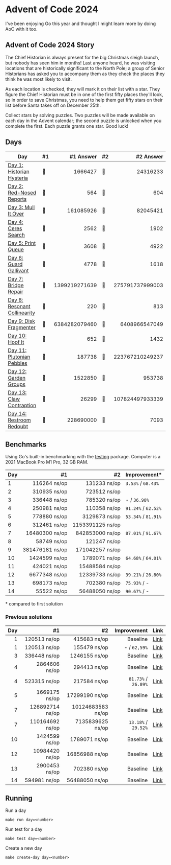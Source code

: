 # Advent of Code 2024

I've been enjoying Go this year and thought I might learn more by doing AoC with it too.

## Advent of Code 2024 Story

The Chief Historian is always present for the big Christmas sleigh launch, but nobody has seen him in months! Last anyone heard, he was visiting locations that are historically significant to the North Pole; a group of Senior Historians has asked you to accompany them as they check the places they think he was most likely to visit.

As each location is checked, they will mark it on their list with a star. They figure the Chief Historian must be in one of the first fifty places they'll look, so in order to save Christmas, you need to help them get fifty stars on their list before Santa takes off on December 25th.

Collect stars by solving puzzles. Two puzzles will be made available on each day in the Advent calendar; the second puzzle is unlocked when you complete the first. Each puzzle grants one star. Good luck!

## Days

| Day                                                                                                                  | #1  |     #1 Answer | #2  |       #2 Answer |
| -------------------------------------------------------------------------------------------------------------------- | --- | ------------: | --- | --------------: |
| [Day 1: Historian Hysteria](https://github.com/believer/advent-of-code/blob/master/go/2024/puzzles/day01/main.go)    | 🌟  |       1666427 | 🌟  |        24316233 |
| [Day 2: Red-Nosed Reports](https://github.com/believer/advent-of-code/blob/master/go/2024/puzzles/day02/main.go)     | 🌟  |           564 | 🌟  |             604 |
| [Day 3: Mull It Over](https://github.com/believer/advent-of-code/blob/master/go/2024/puzzles/day03/main.go)          | 🌟  |     161085926 | 🌟  |        82045421 |
| [Day 4: Ceres Search](https://github.com/believer/advent-of-code/blob/master/go/2024/puzzles/day04/main.go)          | 🌟  |          2562 | 🌟  |            1902 |
| [Day 5: Print Queue](https://github.com/believer/advent-of-code/blob/master/go/2024/puzzles/day05/main.go)           | 🌟  |          3608 | 🌟  |            4922 |
| [Day 6: Guard Gallivant](https://github.com/believer/advent-of-code/blob/master/go/2024/puzzles/day06/main.go)       | 🌟  |          4778 | 🌟  |            1618 |
| [Day 7: Bridge Repair](https://github.com/believer/advent-of-code/blob/master/go/2024/puzzles/day07/main.go)         | 🌟  | 1399219271639 | 🌟  | 275791737999003 |
| [Day 8: Resonant Collinearity](https://github.com/believer/advent-of-code/blob/master/go/2024/puzzles/day08/main.go) | 🌟  |           220 | 🌟  |             813 |
| [Day 9: Disk Fragmenter](https://github.com/believer/advent-of-code/blob/master/go/2024/puzzles/day09/main.go)       | 🌟  | 6384282079460 | 🌟  |   6408966547049 |
| [Day 10: Hoof It](https://github.com/believer/advent-of-code/blob/master/go/2024/puzzles/day10/main.go)              | 🌟  |           652 | 🌟  |            1432 |
| [Day 11: Plutonian Pebbles](https://github.com/believer/advent-of-code/blob/master/go/2024/puzzles/day11/main.go)    | 🌟  |        187738 | 🌟  | 223767210249237 |
| [Day 12: Garden Groups](https://github.com/believer/advent-of-code/blob/master/go/2024/puzzles/day12/main.go)        | 🌟  |       1522850 | 🌟  |          953738 |
| [Day 13: Claw Contraption](https://github.com/believer/advent-of-code/blob/master/go/2024/puzzles/day13/main.go)     | 🌟  |         26299 | 🌟  | 107824497933339 |
| [Day 14: Restroom Redoubt](https://github.com/believer/advent-of-code/blob/master/go/2024/puzzles/day14/main.go)     | 🌟  |     228690000 | 🌟  |            7093 |

## Benchmarks

Using Go's built-in benchmarking with the [testing](https://pkg.go.dev/testing#hdr-Benchmarks) package. Computer is a 2021 MacBook Pro M1 Pro, 32 GB RAM.

| Day |              #1 |               #2 | Improvement\*       |
| --- | --------------: | ---------------: | ------------------- |
| 1   |    116264 ns/op |     131233 ns/op | `3.53%` / `68.43%`  |
| 2   |    310935 ns/op |     723512 ns/op |                     |
| 3   |    336448 ns/op |     785320 ns/op | - / `36.98%`        |
| 4   |    250981 ns/op |     110358 ns/op | `91.24%` / `62.52%` |
| 5   |    778880 ns/op |    3129873 ns/op | `53.34%` / `81.91%` |
| 6   |    312461 ns/op | 1153391125 ns/op |                     |
| 7   |  16480300 ns/op |  842853000 ns/op | `87.01%` / `91.67%` |
| 8   |     58749 ns/op |     121247 ns/op |                     |
| 9   | 381476181 ns/op |  171042257 ns/op |                     |
| 10  |   1424599 ns/op |    1789071 ns/op | `64.68%` / `64.01%` |
| 11  |    424021 ns/op |   15488584 ns/op |                     |
| 12  |   6677348 ns/op |   12339733 ns/op | `39.21%` / `26.80%` |
| 13  |    698173 ns/op |     702380 ns/op | `75.93%` / -        |
| 14  |     55522 ns/op |   56488050 ns/op | `90.67%` / -        |

\* compared to first solution

### Previous solutions

| Day |              #1 |                #2 |         Improvement | Link                                                                                                                           |
| --: | --------------: | ----------------: | ------------------: | ------------------------------------------------------------------------------------------------------------------------------ |
|   1 |    120513 ns/op |      415683 ns/op |            Baseline | [Link](https://github.com/believer/advent-of-code/blob/47447cc17fffe6994d4b54c4cb815e698b3f5605/go/2024/puzzles/day01/main.go) |
|   1 |    120513 ns/op |      155479 ns/op |        - / `62,59%` | [Link](https://github.com/believer/advent-of-code/blob/ea42592462771b74de87eae6bea9c0ca892a4499/go/2024/puzzles/day01/main.go) |
|   3 |    336448 ns/op |     1246155 ns/op |            Baseline | [Link](https://github.com/believer/advent-of-code/blob/461c2dd40039c27102aa1790c650decb79d4f549/go/2024/puzzles/day03/main.go) |
|   4 |   2864606 ns/op |      294413 ns/op |            Baseline | [Link](https://github.com/believer/advent-of-code/blob/99909bb30f82cda079471134452d886a0eb6266f/go/2024/puzzles/day04/main.go) |
|   4 |    523315 ns/op |      217584 ns/op | `81.73%` / `26.09%` | [Link](https://github.com/believer/advent-of-code/blob/431059e6b64faba3bc67c293b57ae299d3525bb9/go/2024/puzzles/day04/main.go) |
|   5 |   1669175 ns/op |    17299190 ns/op |            Baseline | [Link](https://github.com/believer/advent-of-code/blob/1db858ae3d391319511787d8935c76eecdf6b22f/go/2024/puzzles/day05/main.go) |
|   7 | 126892714 ns/op | 10124683583 ns/op |            Baseline | [Link](https://github.com/believer/advent-of-code/blob/dd735747021ce43ca3a7427c529813139737271e/go/2024/puzzles/day07/main.go) |
|   7 | 110164692 ns/op |  7135839625 ns/op | `13.18%` / `29.52%` | [Link](https://github.com/believer/advent-of-code/blob/640d9604dfefa71f7bfef876750f378bd1a58a8b/go/2024/puzzles/day07/main.go) |
|  10 |   1424599 ns/op |     1789071 ns/op |            Baseline | [Link](https://github.com/believer/advent-of-code/blob/431059e6b64faba3bc67c293b57ae299d3525bb9/go/2024/puzzles/day10/main.go) |
|  12 |  10984420 ns/op |    16856988 ns/op |            Baseline | [Link](https://github.com/believer/advent-of-code/blob/7a220ed0e6deae74d0a293615e6348e6ce1a9a22/go/2024/puzzles/day12/main.go) |
|  13 |   2900453 ns/op |      702380 ns/op |            Baseline | [Link](https://github.com/believer/advent-of-code/blob/0cf31064eb05f384cebe45cbeaf80ba90e0947ce/go/2024/puzzles/day13/main.go) |
|  14 |    594981 ns/op |    56488050 ns/op |            Baseline | [Link](https://github.com/believer/advent-of-code/blob/a3f28eb2691d3e4be60ec56ab7f699332a2b3d31/go/2024/puzzles/day14/main.go) |

## Running

Run a day

```
make run day=<number>
```

Run test for a day

```
make test day=<number>
```

Create a new day

```
make create-day day=<number>
```
